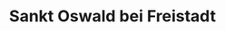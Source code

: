 ---
title: Sankt Oswald bei Freistadt
url: /sankt-oswald-bei-freistadt/
latitude: 48.502
longitude: 14.576
---